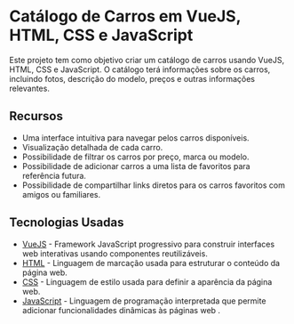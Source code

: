 # Catálogo de Carros em VueJS, HTML, CSS e JavaScript

Este projeto tem como objetivo criar um catálogo de carros usando VueJS, HTML, CSS e JavaScript. O catálogo terá informações sobre os carros, incluindo fotos, descrição do modelo, preços e outras informações relevantes.

## Recursos
* Uma interface intuitiva para navegar pelos carros disponíveis.
* Visualização detalhada de cada carro. 
* Possibilidade de filtrar os carros por preço, marca ou modelo. 
* Possibilidade de adicionar carros a uma lista de favoritos para referência futura. 
* Possibilidade de compartilhar links diretos para os carros favoritos com amigos ou familiares. 

 ## Tecnologias Usadas 
 * [VueJS](https://vuejs.org/) - Framework JavaScript progressivo para construir interfaces web interativas usando componentes reutilizáveis. 
 * [HTML](https://developer.mozilla.org/pt-BR/docs/Web/HTML) - Linguagem de marcação usada para estruturar o conteúdo da página web. 
 * [CSS](https://developer.mozilla.org/pt-BR/docs/Web/CSS) - Linguagem de estilo usada para definir a aparência da página web. 
 * [JavaScript](https://developer.mozilla.org/pt-BR/docs/Web/JavaScript) - Linguagem de programação interpretada que permite adicionar funcionalidades dinâmicas às páginas web .